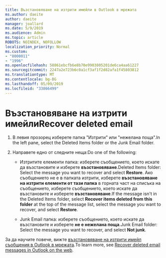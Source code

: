 ```yaml
---
title: Възстановяване на изтрити имейли в Outlook в мрежата
ms.author: daeite
author: daeite
manager: joallard
ms.date: 5/9/2019
ms.audience: Admin
ms.topic: article
ROBOTS: NOINDEX, NOFOLLOW
localization_priority: Normal
ms.custom:
- "8000011"
- "1996"
ms.openlocfilehash: 58861ebcfb6e8b70e9903805201de6ca4aa61227
ms.sourcegitcommit: 2247a2e723b6c0a1cf3af1f2d82afa1f45803812
ms.translationtype: MT
ms.contentlocale: bg-BG
ms.lasthandoff: 05/09/2019
ms.locfileid: "33866499"
---
```

# <a name="recover-deleted-email"></a><span data-ttu-id="d27d8-102">Възстановяване на изтрити имейли</span><span class="sxs-lookup"><span data-stu-id="d27d8-102">Recover deleted email</span></span>

1. <span data-ttu-id="d27d8-103">В левия прозорец изберете папка "Изтрити" или "нежелана поща".</span><span class="sxs-lookup"><span data-stu-id="d27d8-103">In the left pane, select the Deleted Items folder or the Junk Email folder.</span></span>

2. <span data-ttu-id="d27d8-104">Направете едно от следните неща:</span><span class="sxs-lookup"><span data-stu-id="d27d8-104">Do one of the following:</span></span>

    - <span data-ttu-id="d27d8-105">Изтритите елементи папка: изберете съобщението, което искате да възстановите и изберете **възстановяване**.</span><span class="sxs-lookup"><span data-stu-id="d27d8-105">Deleted Items folder: Select the message you want to recover and select **Restore**.</span></span> <span data-ttu-id="d27d8-106">Ако съобщението не е в папката изтрити, изберете **възстановяване на изтрити елементи от тази папка** в горната част на списъка на съобщението, изберете съобщението, което искате да възстановите и изберете **възстановяване**.</span><span class="sxs-lookup"><span data-stu-id="d27d8-106">If the message isn't in the Deleted Items folder, select **Recover items deleted from this folder** at the top of the message list, select the message you want to recover, and select **Restore**.</span></span>

    - <span data-ttu-id="d27d8-107">Junk Email папка: изберете съобщението, което искате да възстановите и изберете **не е нежелана поща**.</span><span class="sxs-lookup"><span data-stu-id="d27d8-107">Junk Email folder: Select the message you want to recover, and select **Not junk**.</span></span>

<span data-ttu-id="d27d8-108">За да научите повече, вижте [възстановяване на изтрити имейл съобщения в Outlook в мрежата](https://support.office.com/article/a8ca78ac-4721-4066-95dd-571842e9fb11).</span><span class="sxs-lookup"><span data-stu-id="d27d8-108">To learn more, see [Recover deleted email messages in Outlook on the web](https://support.office.com/article/a8ca78ac-4721-4066-95dd-571842e9fb11).</span></span>